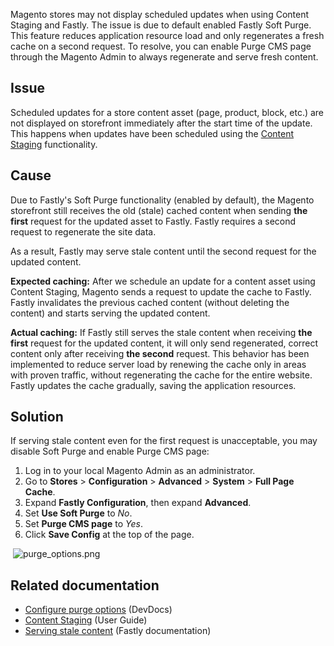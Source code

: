 Magento stores may not display scheduled updates when using Content Staging and Fastly. The issue is due to default enabled Fastly Soft Purge. This feature reduces application resource load and only regenerates a fresh cache on a second request. To resolve, you can enable Purge CMS page through the Magento Admin to always regenerate and serve fresh content.

## Issue

Scheduled updates for a store content asset (page, product, block, etc.) are not displayed on storefront immediately after the start time of the update. This happens when updates have been scheduled using the [Content Staging](http://docs.magento.com/m2/ee/user_guide/cms/content-staging.html) functionality.

## Cause

Due to Fastly's Soft Purge functionality (enabled by default), the Magento storefront still receives the old (stale) cached content when sending __the first__ request for the updated asset to Fastly. Fastly requires a second request to regenerate the site data.

As a result, Fastly may serve stale content until the second request for the updated content.

__Expected caching:__ After we schedule an update for a content asset using Content Staging, Magento sends a request to update the cache to Fastly. Fastly invalidates the previous cached content (without deleting the content) and starts serving the updated content.

__Actual caching:__ If Fastly still serves the stale content when receiving __the first__ request for the updated content, it will only send regenerated, correct content only after receiving __the second__ request. This behavior has been implemented to reduce server load by renewing the cache only in areas with proven traffic, without regenerating the cache for the entire website. Fastly updates the cache gradually, saving the application resources.

## Solution

If serving stale content even for the first request is unacceptable, you may disable Soft Purge and enable Purge CMS page:

1.   Log in to your local Magento Admin as an administrator.
2.   Go to __Stores__ &gt; __Configuration__ &gt; __Advanced__ &gt; __System__ &gt; __Full Page Cache__.
3.   Expand __Fastly Configuration__, then expand __Advanced__.
4.   Set __Use Soft Purge__ to _No_.
5.   Set __Purge CMS page__ to _Yes_.
6.   Click __Save Config__ at the top of the page.

&nbsp;![purge_options.png](https://support.magento.com/hc/article_attachments/360000593874/purge_options.png)

## Related documentation

*   [Configure purge options](http://devdocs.magento.com/guides/v2.2/cloud/access-acct/fastly.html#purge) (DevDocs)
*   [Content Staging](http://docs.magento.com/m2/ee/user_guide/cms/content-staging.html) (User Guide)
*   [Serving stale content](https://docs.fastly.com/guides/performance-tuning/serving-stale-content) (Fastly documentation)